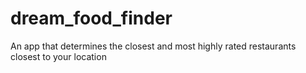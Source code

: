 # dream_food_finder
An app that determines the closest and most highly rated restaurants closest to your location
